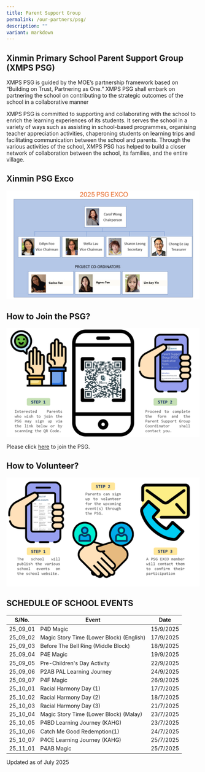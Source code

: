 ```yaml
---
title: Parent Support Group
permalink: /our-partners/psg/
description: ""
variant: markdown
---
```

## Xinmin Primary School Parent Support Group (XMPS PSG) 


XMPS PSG is guided by the MOE’s partnership framework based on “Building on Trust, Partnering as One.” XMPS PSG shall embark on partnering the school on contributing to the strategic outcomes of the school in a collaborative manner

XMPS PSG is committed to supporting and collaborating with the school to enrich the learning experiences of its students. It serves the school in a variety of ways such as assisting in school-based programmes, organising teacher appreciation activities, chaperoning students on learning trips and facilitating communication between the school and parents. Through the various activities of the school, XMPS PSG has helped to build a closer network of collaboration between the school, its families, and the entire village.

## Xinmin PSG Exco

![](/images/PSG_EXCO_2025_New_2.png)

## How to Join the PSG?

![](/images/psg_infograph_2024_updated.png)

Please click [here](https://go.gov.sg/xinminpsgapplication) to join the PSG. 

## How to Volunteer?

![](/images/psg_infograph_2024_pg_2.png)


## SCHEDULE OF SCHOOL EVENTS



| S/No. | Event | Date |
| -------- | -------- | -------- |
| 25_09_01  |  P4D Magic   | 15/9/2025     |
| 25_09_02 |  Magic Story Time (Lower Block) (English) | 17/9/2025   |
| 25_09_03 |   Before The Bell Ring (Middle Block)    | 18/9/2025 |
| 25_09_04 |   P4E Magic  | 19/9/2025  |
| 25_09_05 |   Pre-Children's Day Activity   | 22/9/2025  |
| 25_09_06 |  P2AB PAL Learning Journey   | 24/9/2025  |
| 25_09_07 | P4F Magic | 26/9/2025 |
| 25_10_01 |   Racial Harmony Day (1) | 17/7/2025 |
| 25_10_02 |  Racial Harmony Day (2)  | 18/7/2025  |
| 25_10_03 |  Racial Harmony Day (3)  | 21/7/2025  |
| 25_10_04 |  Magic Story Time (Lower Block) (Malay)   | 23/7/2025  |
| 25_10_05 |  P4BD Learning Journey (KAHG)  | 23/7/2025 |
| 25_10_06 | Catch Me Good Redemption(1) | 24/7/2025  |
| 25_10_07 |  P4CE Learning Journey (KAHG) | 25/7/2025  |
| 25_11_01 | P4AB Magic | 25/7/2025  |





Updated as of July 2025